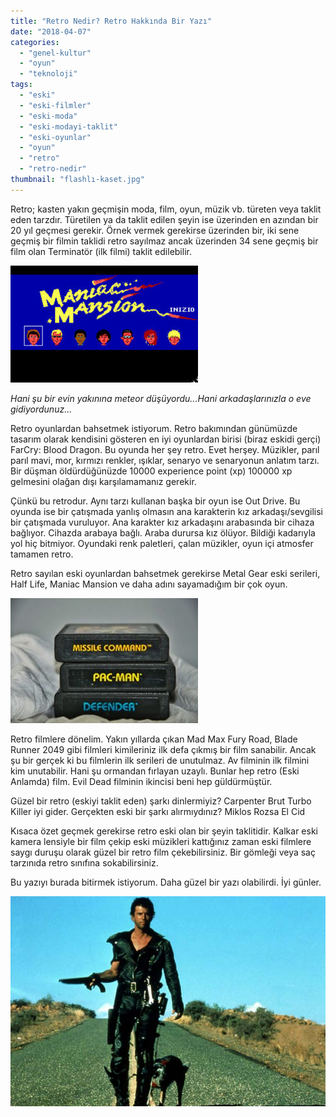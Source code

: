 ```yaml
---
title: "Retro Nedir? Retro Hakkında Bir Yazı"
date: "2018-04-07"
categories: 
  - "genel-kultur"
  - "oyun"
  - "teknoloji"
tags: 
  - "eski"
  - "eski-filmler"
  - "eski-moda"
  - "eski-modayi-taklit"
  - "eski-oyunlar"
  - "oyun"
  - "retro"
  - "retro-nedir"
thumbnail: "flashlı-kaset.jpg"
---
```


Retro; kasten yakın geçmişin moda, film, oyun, müzik vb. türeten veya taklit eden tarzdır. Türetilen ya da taklit edilen şeyin ise üzerinden en azından bir 20 yıl geçmesi gerekir. Örnek vermek gerekirse üzerinden bir, iki sene geçmiş bir filmin taklidi retro sayılmaz ancak üzerinden 34 sene geçmiş bir film olan Terminatör (ilk filmi) taklit edilebilir.

![](images/maniac-mansion-300x187.jpg)

_Hani şu bir evin yakınına meteor düşüyordu...Hani arkadaşlarınızla o eve gidiyordunuz..._

Retro oyunlardan bahsetmek istiyorum. Retro bakımından günümüzde tasarım olarak kendisini gösteren en iyi oyunlardan birisi (biraz eskidi gerçi) FarCry: Blood Dragon. Bu oyunda her şey retro. Evet herşey. Müzikler, parıl parıl mavi, mor, kırmızı renkler, ışıklar, senaryo ve senaryonun anlatım tarzı. Bir düşman öldürdüğünüzde 10000 experience point (xp) 100000 xp gelmesini olağan dışı karşılamamanız gerekir.

Çünkü bu retrodur. Aynı tarzı kullanan başka bir oyun ise Out Drive. Bu oyunda ise bir çatışmada yanlış olmasın ana karakterin kız arkadaşı/sevgilisi bir çatışmada vuruluyor. Ana karakter kız arkadaşını arabasında bir cihaza bağlıyor. Cihazda arabaya bağlı. Araba durursa kız ölüyor. Bildiği kadarıyla yol hiç bitmiyor. Oyundaki renk paletleri, çalan müzikler, oyun içi atmosfer tamamen retro.

Retro sayılan eski oyunlardan bahsetmek gerekirse Metal Gear eski serileri, Half Life, Maniac Mansion ve daha adını sayamadığım bir çok oyun.

![](images/atari-kaseti-2-300x200.jpeg)

Retro filmlere dönelim. Yakın yıllarda çıkan Mad Max Fury Road, Blade Runner 2049 gibi filmleri kimileriniz ilk defa çıkmış bir film sanabilir. Ancak şu bir gerçek ki bu filmlerin ilk serileri de unutulmaz. Av filminin ilk filmini kim unutabilir. Hani şu ormandan fırlayan uzaylı. Bunlar hep retro (Eski Anlamda) film. Evil Dead filminin ikincisi beni hep güldürmüştür.

Güzel bir retro (eskiyi taklit eden) şarkı dinlermiyiz? Carpenter Brut Turbo Killer iyi gider. Gerçekten eski bir şarkı alırmıydınız? Miklos Rozsa El Cid

Kısaca özet geçmek gerekirse retro eski olan bir şeyin taklitidir. Kalkar eski kamera lensiyle bir film çekip eski müzikleri kattığınız zaman eski filmlere saygı duruşu olarak güzel bir retro film çekebilirsiniz. Bir gömleği veya saç tarzınıda retro sınıfına sokabilirsiniz.

Bu yazıyı burada bitirmek istiyorum. Daha güzel bir yazı olabilirdi. İyi günler.

![](images/18959167.jpg)
